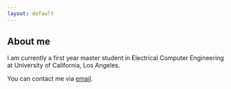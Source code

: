 ```yaml
---
layout: default
---
```


## About me

I am currently a first year master student in Electrical Computer Engineering at University of California, Los Angeles. 

You can contact me via [email](mailto:xiaoran108@ucla.edu).
